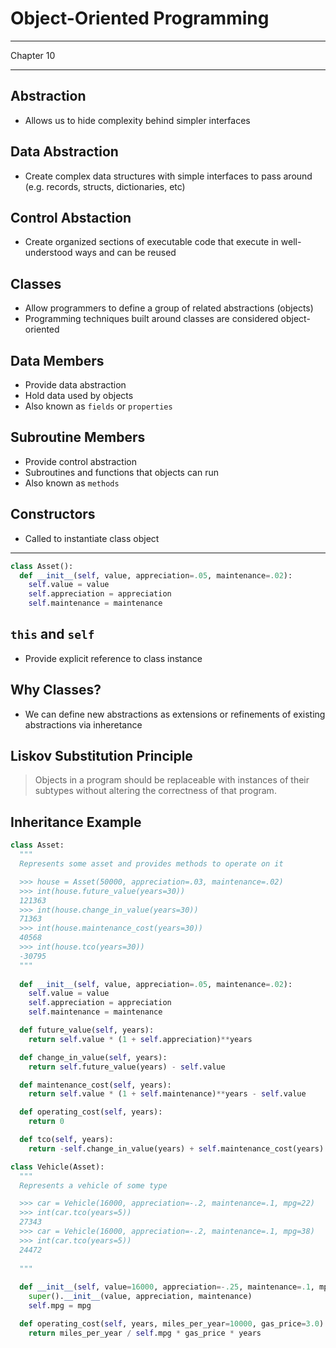 Object-Oriented Programming
===========================

---

Chapter 10

---

Abstraction
-----------

- Allows us to hide complexity behind simpler interfaces

Data Abstraction
----------------

- Create complex data structures with simple interfaces to pass around (e.g. records, structs, dictionaries, etc)

Control Abstaction
------------------

- Create organized sections of executable code that execute in well-understood ways and can be reused

Classes
-------

- Allow programmers to define a group of related abstractions (objects)
- Programming techniques built around classes are considered object-oriented

Data Members
------------

- Provide data abstraction
- Hold data used by objects
- Also known as `fields` or `properties`

Subroutine Members
------------------

- Provide control abstraction
- Subroutines and functions that objects can run
- Also known as `methods`

Constructors
------------

- Called to instantiate class object

---

```python
class Asset():
  def __init__(self, value, appreciation=.05, maintenance=.02):
    self.value = value
    self.appreciation = appreciation
    self.maintenance = maintenance
```

`this` and `self`
-----------------

- Provide explicit reference to class instance

Why Classes?
------------

- We can define new abstractions as extensions or refinements of existing abstractions via inheretance

Liskov Substitution Principle
-----------------------------

> Objects in a program should be replaceable with instances of their subtypes without altering the correctness of that program.

Inheritance Example
-------------------

```python
class Asset:
  """
  Represents some asset and provides methods to operate on it

  >>> house = Asset(50000, appreciation=.03, maintenance=.02)
  >>> int(house.future_value(years=30))
  121363
  >>> int(house.change_in_value(years=30))
  71363
  >>> int(house.maintenance_cost(years=30))
  40568
  >>> int(house.tco(years=30))
  -30795
  """
  
  def __init__(self, value, appreciation=.05, maintenance=.02):
    self.value = value
    self.appreciation = appreciation
    self.maintenance = maintenance

  def future_value(self, years):
    return self.value * (1 + self.appreciation)**years

  def change_in_value(self, years):
    return self.future_value(years) - self.value

  def maintenance_cost(self, years):
    return self.value * (1 + self.maintenance)**years - self.value

  def operating_cost(self, years):
    return 0

  def tco(self, years):
    return -self.change_in_value(years) + self.maintenance_cost(years) + self.operating_cost(years)

class Vehicle(Asset):
  """
  Represents a vehicle of some type

  >>> car = Vehicle(16000, appreciation=-.2, maintenance=.1, mpg=22)
  >>> int(car.tco(years=5))
  27343
  >>> car = Vehicle(16000, appreciation=-.2, maintenance=.1, mpg=38)
  >>> int(car.tco(years=5))
  24472
  
  """
    
  def __init__(self, value=16000, appreciation=-.25, maintenance=.1, mpg=25):
    super().__init__(value, appreciation, maintenance)
    self.mpg = mpg

  def operating_cost(self, years, miles_per_year=10000, gas_price=3.0):
    return miles_per_year / self.mpg * gas_price * years
```
